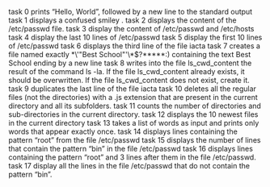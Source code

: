 task 0 prints “Hello, World”, followed by a new line to the standard output
task 1 displays a confused smiley .
task 2 displays the content of the /etc/passwd file.
task 3 display the content of /etc/passwd and /etc/hosts
task 4 display the last 10 lines of /etc/passwd
task 5 display the first 10 lines of /etc/passwd
task 6 displays the third line of the file iacta
task 7 creates a file named exactly \*\\'"Best School"\'\\*$\?\*\*\*\*\*:) containing the text Best School ending by a new line
task 8 writes into the file ls_cwd_content the result of the command ls -la. If the file ls_cwd_content already exists, it should be overwritten. If the file ls_cwd_content does not exist, create it.
task 9 duplicates the last line of the file iacta
task 10 deletes all the regular files (not the directories) with a .js extension that are present in the current directory and all its subfolders.
task 11 counts the number of directories and sub-directories in the current directory.
task 12 displays the 10 newest files in the current directory
task 13 takes a list of words as input and prints only words that appear exactly once.
task 14 displays lines containing the pattern “root” from the file /etc/passwd 
task 15 displays the number of lines that contain the pattern “bin” in the file /etc/passwd
task 16 displays lines containing the pattern “root” and 3 lines after them in the file /etc/passwd.
task 17 display all the lines in the file /etc/passwd that do not contain the pattern “bin”.
